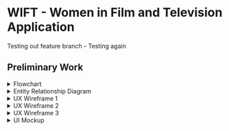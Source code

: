 # WIFT - Women in Film and Television Application

Testing out feature branch - Testing again

## Preliminary Work
  <details >
  <summary>Flowchart</summary>  
  
  ![erd](documentation\readme\WIFT_flowchart.jpg)
  </details>

  <details >
  <summary>Entity Relationship Diagram</summary>  
  
  ![erd](documentation\readme\WIFT_ERD.drawio.png)
  </details>

  <details >
  <summary>UX Wireframe 1</summary>  

  ![mockup](documentation\readme\ux_wireframes1.jpg)
  </details>

  <details >
  <summary>UX Wireframe 2</summary>  

  ![mockup](documentation\readme\ux_wireframes3.jpg)
  </details>

  <details >
  <summary>UX Wireframe 3</summary>  

  ![mockup](documentation\readme\ux_wireframes3.jpg)
  </details>

  <details >
  <summary>UI Mockup</summary>  

  ![mockup](documentation\readme\laptop_home.png)
  </details>



  